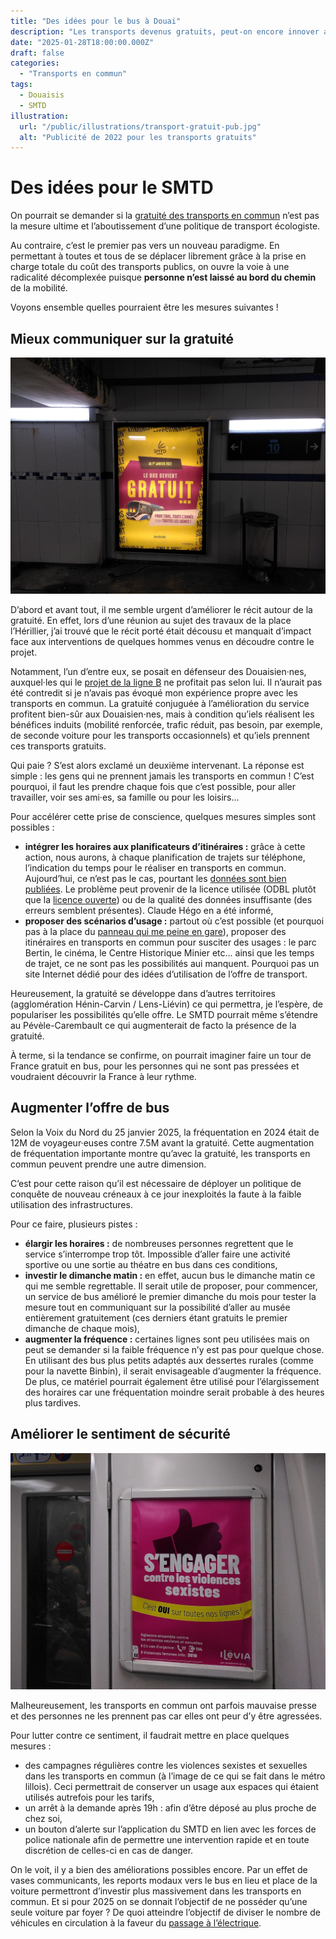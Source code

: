 ```yaml
---
title: "Des idées pour le bus à Douai"
description: "Les transports devenus gratuits, peut-on encore innover au Syndicat Mixte des Transports du Douaisis ?"
date: "2025-01-28T18:00:00.000Z"
draft: false
categories:
  - "Transports en commun"
tags:
  - Douaisis
  - SMTD
illustration:
  url: "/public/illustrations/transport-gratuit-pub.jpg"
  alt: "Publicité de 2022 pour les transports gratuits"
---
```


# Des idées pour le SMTD

On pourrait se demander si la [gratuité des transports en commun](./gratuite-des-transports-bilan-et-projections "Lire mon article sur la gratuité et ses bénéfices") n’est pas la mesure ultime et l’aboutissement d’une politique de transport écologiste.

Au contraire, c’est le premier pas vers un nouveau paradigme. En permettant à toutes et tous de se déplacer librement grâce à la prise en charge totale du coût des transports publics, on ouvre la voie à une radicalité décomplexée puisque **personne n’est laissé au bord du chemin** de la mobilité.

Voyons ensemble quelles pourraient être les mesures suivantes !

## Mieux communiquer sur la gratuité

![Publicité de 2022 pour les transports gratuits](/public/illustrations/transport-gratuit-pub.jpg "🖼➡️")

D’abord et avant tout, il me semble urgent d’améliorer le récit autour de la gratuité. En effet, lors d’une réunion au sujet des travaux de la place l’Hérillier, j’ai trouvé que le récit porté était décousu et manquait d’impact face aux interventions de quelques hommes venus en découdre contre le projet.

Notamment, l’un d’entre eux, se posait en défenseur des Douaisien·nes, auxquel·les qui le [projet de la ligne B](./ligne-b-du-bhns-et-le-velo) ne profitait pas selon lui. Il n’aurait pas été contredit si je n’avais pas évoqué mon expérience propre avec les transports en commun. La gratuité conjuguée à l’amélioration du service profitent bien-sûr aux Douaisien·nes, mais à condition qu’iels réalisent les bénéfices induits (mobilité renforcée, trafic réduit, pas besoin, par exemple, de seconde voiture pour les transports occasionnels) et qu’iels prennent ces transports gratuits.

Qui paie ? S’est alors exclamé un deuxième intervenant. La réponse est simple : les gens qui ne prennent jamais les transports en commun ! C’est pourquoi, il faut les prendre chaque fois que c’est possible, pour aller travailler, voir ses ami·es, sa famille ou pour les loisirs...

Pour accélérer cette prise de conscience, quelques mesures simples sont possibles :

- **intégrer les horaires aux planificateurs d’itinéraires :** grâce à cette action, nous aurons, à chaque planification de trajets sur téléphone, l’indication du temps pour le réaliser en transports en commun. Aujourd’hui, ce n’est pas le cas, pourtant les [données sont bien publiées](https://transport.data.gouv.fr/datasets/eveole-douai-reseau-bus-du-syndicat-mixte-des-transports-du-douaisis-smtd). Le problème peut provenir de la licence utilisée (ODBL plutôt que la [licence ouverte](https://www.etalab.gouv.fr/licence-ouverte-open-licence/)) ou de la qualité des données insuffisante (des erreurs semblent présentes). Claude Hégo en a été informé,
- **proposer des scénarios d’usage :** partout où c’est possible (et pourquoi pas à la place du [panneau qui me peine en gare](./mes-idees-pour-douai#remplacer-le-panneau-douai-doit-garder-ses-tgv-par-un-message-positif)), proposer des itinéraires en transports en commun pour susciter des usages : le parc Bertin, le cinéma, le Centre Historique Minier etc... ainsi que les temps de trajet, ce ne sont pas les possibilités aui manquent. Pourquoi pas un site Internet dédié pour des idées d’utilisation de l’offre de transport.

Heureusement, la gratuité se développe dans d’autres territoires (agglomération Hénin-Carvin / Lens-Liévin) ce qui permettra, je l’espère, de populariser les possibilités qu’elle offre. Le SMTD pourrait même s’étendre au Pévèle-Carembault ce qui augmenterait de facto la présence de la gratuité.

À terme, si la tendance se confirme, on pourrait imaginer faire un tour de France gratuit en bus, pour les personnes qui ne sont pas pressées et voudraient découvrir la France à leur rythme.

## Augmenter l’offre de bus

Selon la Voix du Nord du 25 janvier 2025, la fréquentation en 2024 était de 12M de voyageur·euses contre 7.5M avant la gratuité. Cette augmentation de fréquentation importante montre qu’avec la gratuité, les transports en commun peuvent prendre une autre dimension.

C’est pour cette raison qu’il est nécessaire de déployer un politique de conquête de nouveau créneaux à ce jour inexploités la faute à la faible utilisation des infrastructures.

Pour ce faire, plusieurs pistes :

- **élargir les horaires :** de nombreuses personnes regrettent que le service s’interrompe trop tôt. Impossible d’aller faire une activité sportive ou une sortie au théatre en bus dans ces conditions,
- **investir le dimanche matin :** en effet, aucun bus le dimanche matin ce qui me semble regrettable. Il serait utile de proposer, pour commencer, un service de bus amélioré le premier dimanche du mois pour tester la mesure tout en communiquant sur la possibilité d’aller au musée entièrement gratuitement (ces derniers étant gratuits le premier dimanche de chaque mois),
- **augmenter la fréquence :** certaines lignes sont peu utilisées mais on peut se demander si la faible fréquence n’y est pas pour quelque chose. En utilisant des bus plus petits adaptés aux dessertes rurales (comme pour la navette Binbin), il serait envisageable d’augmenter la fréquence. De plus, ce matériel pourrait également être utilisé pour l’élargissement des horaires car une fréquentation moindre serait probable à des heures plus tardives.

## Améliorer le sentiment de sécurité

![Campagne contre les violences sexistes et sexuelles dans le métro de Lille](/public/illustrations/campagne-vss-metro.jpg)

Malheureusement, les transports en commun ont parfois mauvaise presse et des personnes ne les prennent pas car elles ont peur d’y être agressées.

Pour lutter contre ce sentiment, il faudrait mettre en place quelques mesures :

- des campagnes régulières contre les violences sexistes et sexuelles dans les transports en commun (à l’image de ce qui se fait dans le métro lillois). Ceci permettrait de conserver un usage aux espaces qui étaient utilisés autrefois pour les tarifs,
- un arrêt à la demande après 19h : afin d’être déposé au plus proche de chez soi,
- un bouton d’alerte sur l’application du SMTD en lien avec les forces de police nationale afin de permettre une intervention rapide et en toute discrétion de celles-ci en cas de danger.

On le voit, il y a bien des améliorations possibles encore. Par un effet de vases communicants, les reports modaux vers le bus en lieu et place de la voiture permettront d’investir plus massivement dans les transports en commun. Et si pour 2025 on se donnait l’objectif de ne posséder qu’une seule voiture par foyer ? De quoi atteindre l’objectif de diviser le nombre de véhicules en circulation à la faveur du [passage à l’électrique](./quel-avenir-pour-l-automobile).
